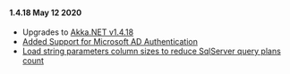 #### 1.4.18 May 12 2020 ####
* Upgrades to [Akka.NET v1.4.18](https://github.com/akkadotnet/akka.net/releases/tag/1.4.18)
* [Added Support for Microsoft AD Authentication](https://github.com/akkadotnet/Akka.Persistence.SqlServer/issues/203)
* [Load string parameters column sizes to reduce SqlServer query plans count](https://github.com/akkadotnet/Akka.Persistence.SqlServer/pull/197)
